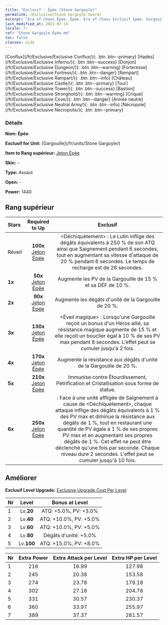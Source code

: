 ```yaml
---
title: "Exclusif - Épée (Stone Gargoyle)"
permalink: /Exclusive/Stone Gargoyle Sword/
excerpt: "Era of Chaos Épée. Épée. Era of Chaos Exclusif Épée. Gargouille Exclusif."
last_modified_at: 2021-07-14
locale: fr
ref: "Stone Gargoyle Épée.md"
toc: false
classes: wide
---
```

 [Conflux](/fr/Exclusive/Exclusive Conflux/){: .btn .btn--primary} [Hadès](/fr/Exclusive/Exclusive Inferno/){: .btn .btn--success} [Donjon](/fr/Exclusive/Exclusive Dungeon/){: .btn .btn--warning} [Forteresse](/fr/Exclusive/Exclusive Fortress/){: .btn .btn--danger} [Rempart](/fr/Exclusive/Exclusive Rampart/){: .btn .btn--info} [Château](/fr/Exclusive/Exclusive Castle/){: .btn .btn--primary} [Tour](/fr/Exclusive/Exclusive Tower/){: .btn .btn--success} [Bastion](/fr/Exclusive/Exclusive Stronghold/){: .btn .btn--warning} [Crique](/fr/Exclusive/Exclusive Cove/){: .btn .btn--danger} [Armée neutre](/fr/Exclusive/Exclusive Neutral Army/){: .btn .btn--info} [Nécropole](/fr/Exclusive/Exclusive Necropolis/){: .btn .btn--primary} 

### Détails
 **Nom: Épée** 

 **Exclusif for Unit:** [Gargouille](/fr/units/Stone Gargoyle/) 

 **Item to Rang supérieur:** [Jeton Épée](/ItemsFR/con_912/)

 **Skin:** -

 **Type:** Assaut

 **Open:** -

 **Power:** 1440

## Rang supérieur

  |     Stars    |  Required to Up | Exclusif |
  |:-------------|:---------------:|:---------------:|
  |  Réveil  | **100x** [Jeton Épée](/ItemsFR/con_912/) | <Déchiquètement> : Le Lutin inflige des dégâts équivalents à 250 % de son ATQ ainsi que Saignement pendant 6 secondes, tout en augmentant sa vitesse d'attaque de 20 % pendant 6 secondes. Le temps de recharge est de 26 secondes. |
  | **1x** <i class="fas fa-star"/> | **50x** [Jeton Épée](/ItemsFR/con_912/) | Augmente les PV de la Gargouille de 15 % et sa DÉF de 10 %. |
  | **2x** <i class="fas fa-star"/> | **90x** [Jeton Épée](/ItemsFR/con_912/) | Augmente les dégâts d'unité de la Gargouille de 20 %. |
  | **3x** <i class="fas fa-star"/> | **130x** [Jeton Épée](/ItemsFR/con_912/) | <Éveil magique> : Lorsqu'une Gargouille reçoit un bonus d'un Héros allié, sa résistance magique augmente de 15 % et elle reçoit un bouclier égal à 10 % de ses PV max pendant 8 secondes. L'effet peut se cumuler jusqu'à 2 fois. |
  | **4x** <i class="fas fa-star"/> | **170x** [Jeton Épée](/ItemsFR/con_912/) | Augmente la résistance aux dégâts d'unité de la Gargouille de 20 %. |
  | **5x** <i class="fas fa-star"/> | **210x** [Jeton Épée](/ItemsFR/con_912/) | Immunise contre Étourdissement, Pétrification et Cristallisation sous forme de statue. |
  | **6x** <i class="fas fa-star"/> | **250x** [Jeton Épée](/ItemsFR/con_912/) | <Masque de pierre> : Face à une unité affligée de Saignement à cause de <Déchiquètement>, chaque attaque inflige des dégâts équivalents à 1 % des PV max et diminue la résistance aux dégâts de 1 %, tout en restaurant une quantité de PV égale à 1 % de ses propres PV max et en augmentant ses propres dégâts de 1 %. Cet effet ne peut être déclenché qu'une fois par seconde. Chaque niveau dure 2 secondes. L'effet peut se cumuler jusqu'à 10 fois. |


## Améliorer
 **Exclusif Level Upgrade:** [Exclusive Upgrade Cost Per Level](/Exclusive/ExclusiveUpgradeCostPerLevel/)

  |  Nr  |   Level  | Bonus at Level |
  |:-----|:--------:|:--------------:|
  | 1 | Lv.**20** | ATQ: +5.0%, PV: +3.0% |
  | 2 | Lv.**40** | ATQ: +10.0%, PV: +5.0% |
  | 3 | Lv.**60** | ATQ: +10.0%, PV: +5.0% |
  | 4 | Lv.**80** | Dégâts d'unité: +5.0% |
  | 5 | Lv.**100** | ATQ: +15.0%, PV: +8.0% |


  |  Nr  |  Extra Power | Extra Attack per Level | Extra HP per Level |
  |:-----|:--------:|:--------:|:--------:|
  | 1 | 216 | 16.99 | 127.98 |
  | 2 | 245 | 20.38 | 153.58 |
  | 3 | 274 | 23.78 | 179.18 |
  | 4 | 302 | 27.18 | 204.78 |
  | 5 | 331 | 30.57 | 230.37 |
  | 6 | 360 | 33.97 | 255.97 |
  | 7 | 389 | 37.37 | 281.57 |


